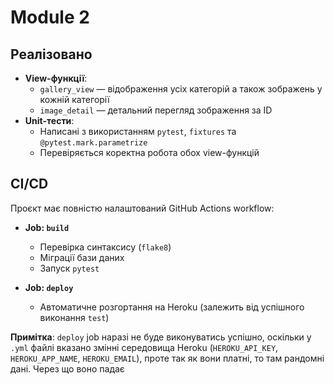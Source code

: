 # Module 2

## Реалізовано

- **View-функції**:
  - `gallery_view` — відображення усіх категорій а також зображень у кожній категорії
  - `image_detail` — детальний перегляд зображення за ID
- **Unit-тести**:
  - Написані з використанням `pytest`, `fixtures` та `@pytest.mark.parametrize`
  - Перевіряється коректна робота обох view-функцій

## CI/CD

Проєкт має повністю налаштований GitHub Actions workflow:

- **Job: `build`**
  - Перевірка синтаксису (`flake8`)
  - Міграції бази даних
  - Запуск `pytest`

- **Job: `deploy`**
  - Автоматичне розгортання на Heroku (залежить від успішного виконання `test`)

**Примітка**: `deploy` job наразі не буде виконуватись успішно, оскільки у `.yml` файлі вказано змінні середовища Heroku (`HEROKU_API_KEY`, `HEROKU_APP_NAME`, `HEROKU_EMAIL`), проте так як вони платні, то там рандомні дані. Через що воно падає
